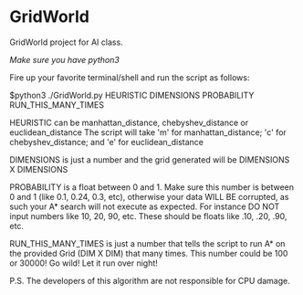 # GridWorld
GridWorld project for AI class.

*Make sure you have python3*

Fire up your favorite terminal/shell and run the script as follows:

$python3 ./GridWorld.py HEURISTIC DIMENSIONS PROBABILITY RUN_THIS_MANY_TIMES

HEURISTIC can be manhattan_distance, chebyshev_distance or euclidean_distance
The script will take 'm' for manhattan_distance; 'c' for chebyshev_distance; and 'e' for euclidean_distance

DIMENSIONS is just a number and the grid generated will be DIMENSIONS X DIMENSIONS

PROBABILITY is a float between 0 and 1. Make sure this number is between 0 and 1 (like 0.1, 0.24, 0.3, etc), otherwise your data WILL BE corrupted, as such your A* search will not execute as expected.
For instance DO NOT input numbers like 10, 20, 90, etc. These should be floats like .10, .20, .90, etc.


RUN_THIS_MANY_TIMES is just a number that tells the script to run A* on the provided Grid (DIM X DIM) that many times.
This number could be 100 or 30000! Go wild! Let it run over night!

P.S. The developers of this algorithm are not responsible for CPU damage.
